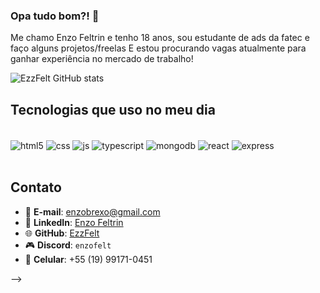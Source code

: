 ### Opa tudo bom?! 👋

Me chamo Enzo Feltrin e tenho 18 anos, sou estudante de ads da fatec e faço alguns projetos/freelas
E estou procurando vagas atualmente para ganhar experiência no mercado de trabalho!

 ![EzzFelt GitHub stats](https://github-readme-stats.vercel.app/api?username=EzzFelt&show_icons=true&theme=merko)

## Tecnologias que uso no meu dia

<div style="display: inline_block"><br/>
<img align="center" alt="html5" src="https://img.shields.io/badge/HTML5-E34F26?style=for-the-badge&logo=html5&logoColor=white"/>
<img align="center" alt="css" src="https://img.shields.io/badge/CSS3-1572B6?style=for-the-badge&logo=css3&logoColor=white"/>
<img align="center" alt="js" src="https://img.shields.io/badge/JavaScript-323330?style=for-the-badge&logo=javascript&logoColor=F7DF1E"/>
<img align="center" alt="typescript" src="https://img.shields.io/badge/TypeScript-007ACC?style=for-the-badge&logo=typescript&logoColor=white"/>
<img align="center" alt="mongodb" src="https://img.shields.io/badge/MongoDB-47A248?style=for-the-badge&logo=mongodb&logoColor=white"/>
<img align="center" alt="react" src="https://img.shields.io/badge/React-61DAFB?style=for-the-badge&logo=react&logoColor=black"/>
<img align="center" alt="express" src="https://img.shields.io/badge/Express-000000?style=for-the-badge&logo=express&logoColor=white"/>

</div><br/>

## Contato

- 📧 **E-mail**: [enzobrexo@gmail.com](mailto:enzobrexo@gmail.com)
- 💼 **LinkedIn**: [Enzo Feltrin](https://www.linkedin.com/in/enzofeltrin)
- 🌐 **GitHub**: [EzzFelt](https://github.com/EzzFelt)
- 🎮 **Discord**: `enzofelt`
- 📱 **Celular**: +55 (19) 99171-0451

-->
